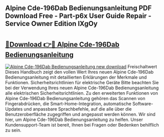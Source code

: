 ## Alpine Cde-196Dab Bedienungsanleitung PDF Download Free - Part-p6x User Guide Repair - Service Owner Edition lXgOy

# <h2><a href="http://df38l0y.blite.top/?on=Alpine+Cde-196Dab+Bedienungsanleitung">🔗Download 👉🔴 Alpine Cde-196Dab Bedienungsanleitung</a></h2>

[![Alpine Cde-196Dab Bedienungsanleitung new download](https://i.imgur.com/lujVjoI.png)](http://df38l0y.blite.top/?on=Alpine+Cde-196Dab+Bedienungsanleitung)
Freischaltwert Dieses Handbuch zeigt den vollen Wert Ihres neuen Alpine Cde-196Dab Bedienungsanleitung mit detaillierten Erklärungen der Merkmale und Funktionen. Sicherheitsrichtlinien für elektrische Geräte Bitte beachten Sie bei der Verwendung Ihres neuen Alpine Cde-196Dab Bedienungsanleitung alle elektrischen Sicherheitsrichtlinien. Zu den erweiterten Funktionen von Alpine Cde-196Dab Bedienungsanleitung gehören das Scannen von Fingerabdrücken, die Smart-Home-Integration, automatische Software-Updates und anpassbare Sprachbefehle, auf die alle über die Benutzeroberfläche zugegriffen und angepasst werden können. Wir sind hier, um Alpine Cde-196Dab Bedienungsanleitung zu helfen. Unser Kundensupport-Team ist bereit, Ihnen bei Fragen oder Bedenken behilflich zu sein.
